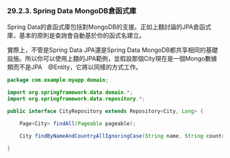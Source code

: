 ### 29.2.3. Spring Data MongoDB倉函式庫

Spring Data的倉函式庫包括對MongoDB的支援。正如上麵討論的JPA倉函式庫，基本的原則是查詢會自動基於你的函式名建立。

實際上，不管是Spring Data JPA還是Spring Data MongoDB都共享相同的基礎設施。所以你可以使用上麵的JPA範例，並假設那個City現在是一個Mongo數據類而不是JPA　@Entity，它將以同樣的方式工作。
```java
package com.example.myapp.domain;

import org.springframework.data.domain.*;
import org.springframework.data.repository.*;

public interface CityRepository extends Repository<City, Long> {

    Page<City> findAll(Pageable pageable);

    City findByNameAndCountryAllIgnoringCase(String name, String country);

}
```
